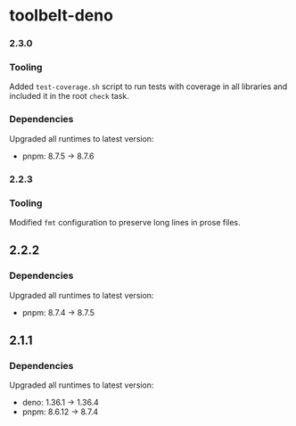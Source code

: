 # toolbelt-deno

### 2.3.0

### Tooling

Added `test-coverage.sh` script to run tests with coverage in all libraries and included it in the root `check` task.

### Dependencies

Upgraded all runtimes to latest version:

- pnpm: 8.7.5 -> 8.7.6

### 2.2.3

### Tooling

Modified `fmt` configuration to preserve long lines in prose files.

## 2.2.2

### Dependencies

Upgraded all runtimes to latest version:

- pnpm: 8.7.4 -> 8.7.5

## 2.1.1

### Dependencies

Upgraded all runtimes to latest version:

- deno: 1.36.1 -> 1.36.4
- pnpm: 8.6.12 -> 8.7.4
